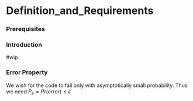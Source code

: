 # Definition_and_Requirements

### Prerequisites

### Introduction
#wip

### Error Property
We wish for the code to fail only with asymptotically small probability. Thus we need $P_e=Pr(error)\le \epsilon$
